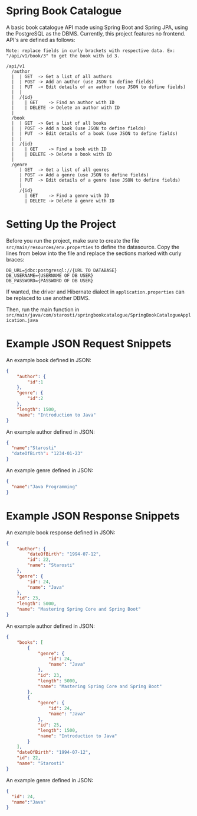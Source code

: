 # Spring Book Catalogue
A basic book catalogue API made using Spring Boot and Spring JPA, using the PostgreSQL as the DBMS.
Currently, this project features no frontend. API's are defined as follows:

```
Note: replace fields in curly brackets with respective data. Ex: "/api/v1/book/3" to get the book with id 3.

/api/v1
  /author
  |  | GET  -> Get a list of all authors
  |  | POST -> Add an author (use JSON to define fields)
  |  | PUT  -> Edit details of an author (use JSON to define fields) 
  |  |
  |  /{id}
  |    | GET    -> Find an author with ID
  |    | DELETE -> Delete an author with ID
  |
  /book
  |  | GET  -> Get a list of all books
  |  | POST -> Add a book (use JSON to define fields)
  |  | PUT  -> Edit details of a book (use JSON to define fields) 
  |  |
  |  /{id}
  |    | GET    -> Find a book with ID
  |    | DELETE -> Delete a book with ID
  |
  /genre
     | GET  -> Get a list of all genres
     | POST -> Add a genre (use JSON to define fields)
     | PUT  -> Edit details of a genre (use JSON to define fields) 
     |
     /{id}
       | GET    -> Find a genre with ID
       | DELETE -> Delete a genre with ID
```

# Setting Up the Project

Before you run the project, make sure to create the file ```src/main/resources/env.properties``` to define the datasource. Copy the lines from below into the file and replace the sections marked with curly braces:
```properties
DB_URL=jdbc:postgresql://{URL TO DATABASE}
DB_USERNAME={USERNAME OF DB USER}
DB_PASSWORD={PASSWORD OF DB USER}
```

If wanted, the driver and Hibernate dialect in ```application.properties``` can be replaced to use another DBMS.

Then, run the main function in ```src/main/java/com/starosti/springbookcatalogue/SpringBookCatalogueApplication.java```

# Example JSON Request Snippets
An example book defined in JSON:
```json
{
    "author": {
        "id":1
    },
    "genre": {
        "id":2
    },
    "length": 1500,
    "name": "Introduction to Java"
}
```
An example author defined in JSON:
```json
{
  "name":"Starosti"
  "dateOfBirth": "1234-01-23"
}
```
An example genre defined in JSON:
```json
{
  "name":"Java Programming"
}
```

# Example JSON Response Snippets
An example book response defined in JSON:
```json
{
    "author": {
        "dateOfBirth": "1994-07-12",
        "id": 22,
        "name": "Starosti"
    },
    "genre": {
        "id": 24,
        "name": "Java"
    },
    "id": 23,
    "length": 5000,
    "name": "Mastering Spring Core and Spring Boot"
}
```
An example author defined in JSON:
```json
{
    "books": [
        {
            "genre": {
                "id": 24,
                "name": "Java"
            },
            "id": 23,
            "length": 5000,
            "name": "Mastering Spring Core and Spring Boot"
        },
        {
            "genre": {
                "id": 24,
                "name": "Java"
            },
            "id": 25,
            "length": 1500,
            "name": "Introduction to Java"
        }
    ],
    "dateOfBirth": "1994-07-12",
    "id": 22,
    "name": "Starosti"
}
```
An example genre defined in JSON:
```json
{
  "id": 24,
  "name":"Java"
}
```
